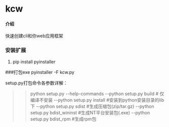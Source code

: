 # kcw

#### 介绍
快速创建cli和你web应用框架

### 安装扩展
1. pip install pyinstaller

###打包exe
pyinstaller -F kcw.py



setup.py打包命令各参数详解：
>>python setup.py --help-commands
  --python setup.py build     # 仅编译不安装
  --python setup.py install    #安装到python安装目录的lib下
  --python setup.py sdist      #生成压缩包(zip/tar.gz)
  --python setup.py bdist_wininst  #生成NT平台安装包(.exe)
  --python setup.py bdist_rpm #生成rpm包 